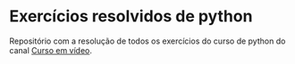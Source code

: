# Exercícios resolvidos de python

Repositório com a resolução de todos os exercícios do curso de python do canal [Curso em vídeo](https://www.youtube.com/channel/UCrWvhVmt0Qac3HgsjQK62FQ).